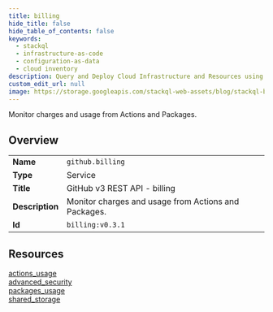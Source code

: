 ```yaml
---
title: billing
hide_title: false
hide_table_of_contents: false
keywords:
  - stackql
  - infrastructure-as-code
  - configuration-as-data
  - cloud inventory
description: Query and Deploy Cloud Infrastructure and Resources using SQL
custom_edit_url: null
image: https://storage.googleapis.com/stackql-web-assets/blog/stackql-blog-post-featured-image.png
---
```

Monitor charges and usage from Actions and Packages.  
    

## Overview
<table><tbody>
<tr><td><b>Name</b></td><td><code>github.billing</code></td></tr>
<tr><td><b>Type</b></td><td>Service</td></tr>
<tr><td><b>Title</b></td><td>GitHub v3 REST API - billing</td></tr>
<tr><td><b>Description</b></td><td>Monitor charges and usage from Actions and Packages.</td></tr>
<tr><td><b>Id</b></td><td><code>billing:v0.3.1</code></td></tr>
</tbody></table>

## Resources
<div class="row">
<div class="providerDocColumn">
<a href="/providers/github/billing/actions_usage/">actions_usage</a><br />
<a href="/providers/github/billing/advanced_security/">advanced_security</a><br />
</div>
<div class="providerDocColumn">
<a href="/providers/github/billing/packages_usage/">packages_usage</a><br />
<a href="/providers/github/billing/shared_storage/">shared_storage</a><br />
</div>
</div>
